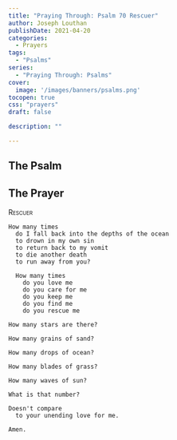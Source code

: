 ```yaml
---
title: "Praying Through: Psalm 70 Rescuer"
author: Joseph Louthan
publishDate: 2021-04-20
categories:
  - Prayers
tags:
  - "Psalms"
series:
  - "Praying Through: Psalms"
cover:
  image: '/images/banners/psalms.png'
tocopen: true
css: "prayers"
draft: false

description: ""

---
```

## The Psalm

## The Prayer

<div style="font-variant: small-caps;">
Rescuer
</div>

```text
How many times
  do I fall back into the depths of the ocean
  to drown in my own sin
  to return back to my vomit
  to die another death
  to run away from you?

  How many times
    do you love me
    do you care for me
    do you keep me
    do you find me
    do you rescue me

How many stars are there?

How many grains of sand?

How many drops of ocean?

How many blades of grass?

How many waves of sun?

What is that number?

Doesn't compare
  to your unending love for me.

Amen.
```
